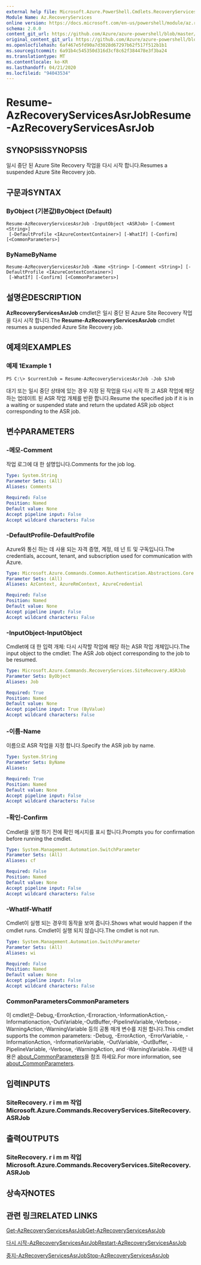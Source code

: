 ```yaml
---
external help file: Microsoft.Azure.PowerShell.Cmdlets.RecoveryServices.SiteRecovery.dll-Help.xml
Module Name: Az.RecoveryServices
online version: https://docs.microsoft.com/en-us/powershell/module/az.recoveryservices/resume-azrecoveryservicesasrjob
schema: 2.0.0
content_git_url: https://github.com/Azure/azure-powershell/blob/master/src/RecoveryServices/RecoveryServices/help/Resume-AzRecoveryServicesAsrJob.md
original_content_git_url: https://github.com/Azure/azure-powershell/blob/master/src/RecoveryServices/RecoveryServices/help/Resume-AzRecoveryServicesAsrJob.md
ms.openlocfilehash: 6af467e5fd90a7d3028d67297b62f517f512b1b1
ms.sourcegitcommit: 6a91b4c545350d316d3cf8c62f384478e3f3ba24
ms.translationtype: MT
ms.contentlocale: ko-KR
ms.lasthandoff: 04/21/2020
ms.locfileid: "94043534"
---
```

# <span data-ttu-id="1f685-101">Resume-AzRecoveryServicesAsrJob</span><span class="sxs-lookup"><span data-stu-id="1f685-101">Resume-AzRecoveryServicesAsrJob</span></span>

## <span data-ttu-id="1f685-102">SYNOPSIS</span><span class="sxs-lookup"><span data-stu-id="1f685-102">SYNOPSIS</span></span>
<span data-ttu-id="1f685-103">일시 중단 된 Azure Site Recovery 작업을 다시 시작 합니다.</span><span class="sxs-lookup"><span data-stu-id="1f685-103">Resumes a suspended Azure Site Recovery job.</span></span>

## <span data-ttu-id="1f685-104">구문과</span><span class="sxs-lookup"><span data-stu-id="1f685-104">SYNTAX</span></span>

### <span data-ttu-id="1f685-105">ByObject (기본값)</span><span class="sxs-lookup"><span data-stu-id="1f685-105">ByObject (Default)</span></span>
```
Resume-AzRecoveryServicesAsrJob -InputObject <ASRJob> [-Comment <String>]
 [-DefaultProfile <IAzureContextContainer>] [-WhatIf] [-Confirm] [<CommonParameters>]
```

### <span data-ttu-id="1f685-106">ByName</span><span class="sxs-lookup"><span data-stu-id="1f685-106">ByName</span></span>
```
Resume-AzRecoveryServicesAsrJob -Name <String> [-Comment <String>] [-DefaultProfile <IAzureContextContainer>]
 [-WhatIf] [-Confirm] [<CommonParameters>]
```

## <span data-ttu-id="1f685-107">설명은</span><span class="sxs-lookup"><span data-stu-id="1f685-107">DESCRIPTION</span></span>
<span data-ttu-id="1f685-108">**AzRecoveryServicesAsrJob** cmdlet은 일시 중단 된 Azure Site Recovery 작업을 다시 시작 합니다.</span><span class="sxs-lookup"><span data-stu-id="1f685-108">The **Resume-AzRecoveryServicesAsrJob** cmdlet resumes a suspended Azure Site Recovery job.</span></span>

## <span data-ttu-id="1f685-109">예제의</span><span class="sxs-lookup"><span data-stu-id="1f685-109">EXAMPLES</span></span>

### <span data-ttu-id="1f685-110">예제 1</span><span class="sxs-lookup"><span data-stu-id="1f685-110">Example 1</span></span>
```
PS C:\> $currentJob = Resume-AzRecoveryServicesAsrJob -Job $Job
```

<span data-ttu-id="1f685-111">대기 또는 일시 중단 상태에 있는 경우 지정 된 작업을 다시 시작 하 고 ASR 작업에 해당 하는 업데이트 된 ASR 작업 개체를 반환 합니다.</span><span class="sxs-lookup"><span data-stu-id="1f685-111">Resume the specified job if it is in a waiting or suspended state and return the updated ASR job object corresponding to the ASR job.</span></span>

## <span data-ttu-id="1f685-112">변수</span><span class="sxs-lookup"><span data-stu-id="1f685-112">PARAMETERS</span></span>

### <span data-ttu-id="1f685-113">-메모</span><span class="sxs-lookup"><span data-stu-id="1f685-113">-Comment</span></span>
<span data-ttu-id="1f685-114">작업 로그에 대 한 설명입니다.</span><span class="sxs-lookup"><span data-stu-id="1f685-114">Comments for the job log.</span></span>

```yaml
Type: System.String
Parameter Sets: (All)
Aliases: Comments

Required: False
Position: Named
Default value: None
Accept pipeline input: False
Accept wildcard characters: False
```

### <span data-ttu-id="1f685-115">-DefaultProfile</span><span class="sxs-lookup"><span data-stu-id="1f685-115">-DefaultProfile</span></span>
<span data-ttu-id="1f685-116">Azure와 통신 하는 데 사용 되는 자격 증명, 계정, 테 넌 트 및 구독입니다.</span><span class="sxs-lookup"><span data-stu-id="1f685-116">The credentials, account, tenant, and subscription used for communication with Azure.</span></span>


```yaml
Type: Microsoft.Azure.Commands.Common.Authentication.Abstractions.Core.IAzureContextContainer
Parameter Sets: (All)
Aliases: AzContext, AzureRmContext, AzureCredential

Required: False
Position: Named
Default value: None
Accept pipeline input: False
Accept wildcard characters: False
```

### <span data-ttu-id="1f685-117">-InputObject</span><span class="sxs-lookup"><span data-stu-id="1f685-117">-InputObject</span></span>
<span data-ttu-id="1f685-118">Cmdlet에 대 한 입력 개체: 다시 시작할 작업에 해당 하는 ASR 작업 개체입니다.</span><span class="sxs-lookup"><span data-stu-id="1f685-118">The input object to the cmdlet: The ASR Job object corresponding to the job to be resumed.</span></span>

```yaml
Type: Microsoft.Azure.Commands.RecoveryServices.SiteRecovery.ASRJob
Parameter Sets: ByObject
Aliases: Job

Required: True
Position: Named
Default value: None
Accept pipeline input: True (ByValue)
Accept wildcard characters: False
```

### <span data-ttu-id="1f685-119">-이름</span><span class="sxs-lookup"><span data-stu-id="1f685-119">-Name</span></span>
<span data-ttu-id="1f685-120">이름으로 ASR 작업을 지정 합니다.</span><span class="sxs-lookup"><span data-stu-id="1f685-120">Specify the ASR job by name.</span></span>

```yaml
Type: System.String
Parameter Sets: ByName
Aliases:

Required: True
Position: Named
Default value: None
Accept pipeline input: False
Accept wildcard characters: False
```

### <span data-ttu-id="1f685-121">-확인</span><span class="sxs-lookup"><span data-stu-id="1f685-121">-Confirm</span></span>
<span data-ttu-id="1f685-122">Cmdlet을 실행 하기 전에 확인 메시지를 표시 합니다.</span><span class="sxs-lookup"><span data-stu-id="1f685-122">Prompts you for confirmation before running the cmdlet.</span></span>

```yaml
Type: System.Management.Automation.SwitchParameter
Parameter Sets: (All)
Aliases: cf

Required: False
Position: Named
Default value: None
Accept pipeline input: False
Accept wildcard characters: False
```

### <span data-ttu-id="1f685-123">-WhatIf</span><span class="sxs-lookup"><span data-stu-id="1f685-123">-WhatIf</span></span>
<span data-ttu-id="1f685-124">Cmdlet이 실행 되는 경우의 동작을 보여 줍니다.</span><span class="sxs-lookup"><span data-stu-id="1f685-124">Shows what would happen if the cmdlet runs.</span></span> <span data-ttu-id="1f685-125">Cmdlet이 실행 되지 않습니다.</span><span class="sxs-lookup"><span data-stu-id="1f685-125">The cmdlet is not run.</span></span>

```yaml
Type: System.Management.Automation.SwitchParameter
Parameter Sets: (All)
Aliases: wi

Required: False
Position: Named
Default value: None
Accept pipeline input: False
Accept wildcard characters: False
```

### <span data-ttu-id="1f685-126">CommonParameters</span><span class="sxs-lookup"><span data-stu-id="1f685-126">CommonParameters</span></span>
<span data-ttu-id="1f685-127">이 cmdlet은-Debug,-ErrorAction,-Erroraction,-InformationAction,-Informationaction,-OutVariable,-OutBuffer,-PipelineVariable,-Verbose,-WarningAction,-WarningVariable 등의 공통 매개 변수를 지원 합니다.</span><span class="sxs-lookup"><span data-stu-id="1f685-127">This cmdlet supports the common parameters: -Debug, -ErrorAction, -ErrorVariable, -InformationAction, -InformationVariable, -OutVariable, -OutBuffer, -PipelineVariable, -Verbose, -WarningAction, and -WarningVariable.</span></span> <span data-ttu-id="1f685-128">자세한 내용은 [about_CommonParameters](http://go.microsoft.com/fwlink/?LinkID=113216)을 참조 하세요.</span><span class="sxs-lookup"><span data-stu-id="1f685-128">For more information, see [about_CommonParameters](http://go.microsoft.com/fwlink/?LinkID=113216).</span></span>

## <span data-ttu-id="1f685-129">입력</span><span class="sxs-lookup"><span data-stu-id="1f685-129">INPUTS</span></span>

### <span data-ttu-id="1f685-130">SiteRecovery. r i m m 작업</span><span class="sxs-lookup"><span data-stu-id="1f685-130">Microsoft.Azure.Commands.RecoveryServices.SiteRecovery.ASRJob</span></span>

## <span data-ttu-id="1f685-131">출력</span><span class="sxs-lookup"><span data-stu-id="1f685-131">OUTPUTS</span></span>

### <span data-ttu-id="1f685-132">SiteRecovery. r i m m 작업</span><span class="sxs-lookup"><span data-stu-id="1f685-132">Microsoft.Azure.Commands.RecoveryServices.SiteRecovery.ASRJob</span></span>

## <span data-ttu-id="1f685-133">상속자</span><span class="sxs-lookup"><span data-stu-id="1f685-133">NOTES</span></span>

## <span data-ttu-id="1f685-134">관련 링크</span><span class="sxs-lookup"><span data-stu-id="1f685-134">RELATED LINKS</span></span>

[<span data-ttu-id="1f685-135">Get-AzRecoveryServicesAsrJob</span><span class="sxs-lookup"><span data-stu-id="1f685-135">Get-AzRecoveryServicesAsrJob</span></span>](./Get-AzRecoveryServicesAsrJob.md)

[<span data-ttu-id="1f685-136">다시 시작-AzRecoveryServicesAsrJob</span><span class="sxs-lookup"><span data-stu-id="1f685-136">Restart-AzRecoveryServicesAsrJob</span></span>](./Restart-AzRecoveryServicesAsrJob.md)

[<span data-ttu-id="1f685-137">중지-AzRecoveryServicesAsrJob</span><span class="sxs-lookup"><span data-stu-id="1f685-137">Stop-AzRecoveryServicesAsrJob</span></span>](./Stop-AzRecoveryServicesAsrJob.md)
